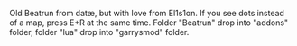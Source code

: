 Old Beatrun from datæ, but with love from El1s1on.
If you see dots instead of a map, press E+R at the same time.
Folder "Beatrun" drop into "addons" folder, folder "lua" drop into "garrysmod" folder.
